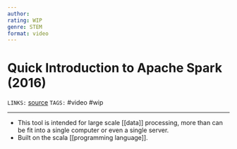 ```yaml
---
author: 
rating: WIP 
genre: STEM
format: video
---
```

# Quick Introduction to Apache Spark (2016)
`LINKS:` [source](https://www.youtube.com/watch?v=TgiBvKcGL24)
`TAGS:` #video #wip 

---
- This tool is intended for large scale [[data]] processing, more than can be fit into a single computer or even a single server. 
- Built on the scala [[programming language]]. 